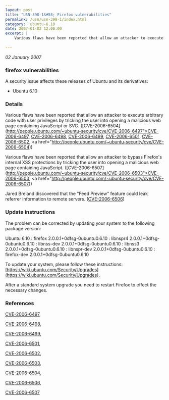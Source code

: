 ```yaml
---
layout: post
title: "USN-398-1&#58; Firefox vulnerabilities"
permalink: /usn/usn-398-1/index.html
category:  ubuntu-6.10
date: 2007-01-02 12:00:00
excerpt: |
    Various flaws have been reported that allow an attacker to execute arbitrary code with user privileges by tricking the user into opening a malicious web page containing JavaScript or SVG.  ([CVE-2006-6504](http://people.ubuntu.com/~ubuntu-security/cve/CVE-2006-6497">CVE-2006-6497</a>,  <a href="http://people.ubuntu.com/~ubuntu-security/cve/CVE-2006-6498">CVE-2006-6498</a>, <a href="http://people.ubuntu.com/~ubuntu-security/cve/CVE-2006-6499">CVE-2006-6499</a>, <a href="http://people.ubuntu.com/~ubuntu-security/cve/CVE-2006-6501">CVE-2006-6501</a>, <a href="http://people.ubuntu.com/~ubuntu-security/cve/CVE-2006-6502">CVE-2006-6502</a>,  <a href="http://people.ubuntu.com/~ubuntu-security/cve/CVE-2006-6504))
    
--- 
```

 
 

*02 January 2007*

### firefox vulnerabilities

A security issue affects these releases of Ubuntu and its derivatives:

* Ubuntu 6.10

### Details

Various flaws have been reported that allow an attacker to execute arbitrary code with user privileges by tricking the user into opening a malicious web page containing JavaScript or SVG. ([CVE-2006-6504](http://people.ubuntu.com/~ubuntu-security/cve/CVE-2006-6497">CVE-2006-6497</a>, <a href="http://people.ubuntu.com/~ubuntu-security/cve/CVE-2006-6498">CVE-2006-6498</a>, <a href="http://people.ubuntu.com/~ubuntu-security/cve/CVE-2006-6499">CVE-2006-6499</a>, <a href="http://people.ubuntu.com/~ubuntu-security/cve/CVE-2006-6501">CVE-2006-6501</a>, <a href="http://people.ubuntu.com/~ubuntu-security/cve/CVE-2006-6502">CVE-2006-6502</a>, <a href="http://people.ubuntu.com/~ubuntu-security/cve/CVE-2006-6504))

Various flaws have been reported that allow an attacker to bypass Firefox&#39;s internal XSS protections by tricking the user into opening a malicious web page containing JavaScript. ([CVE-2006-6507](http://people.ubuntu.com/~ubuntu-security/cve/CVE-2006-6503">CVE-2006-6503</a>, <a href="http://people.ubuntu.com/~ubuntu-security/cve/CVE-2006-6507))

Jared Breland discovered that the &quot;Feed Preview&quot; feature could leak referrer information to remote servers. ([CVE-2006-6506](http://people.ubuntu.com/~ubuntu-security/cve/CVE-2006-6506))

### Update instructions

The problem can be corrected by updating your system to the following package version:

Ubuntu 6.10
 : firefox <span>2.0.0.1+0dfsg-0ubuntu0.6.10</span>
 : libnspr4 <span>2.0.0.1+0dfsg-0ubuntu0.6.10</span>
 : libnss-dev <span>2.0.0.1+0dfsg-0ubuntu0.6.10</span>
 : libnss3 <span>2.0.0.1+0dfsg-0ubuntu0.6.10</span>
 : libnspr-dev <span>2.0.0.1+0dfsg-0ubuntu0.6.10</span>
 : firefox-dev <span>2.0.0.1+0dfsg-0ubuntu0.6.10</span>

To update your system, please follow these instructions: [https://wiki.ubuntu.com/Security/Upgrades](https://wiki.ubuntu.com/Security/Upgrades).

After a standard system upgrade you need to restart Firefox to effect the necessary changes.

### References

 
 [CVE-2006-6497](http://people.ubuntu.com/~ubuntu-security/cve/CVE-2006-6497), 

 [CVE-2006-6498](http://people.ubuntu.com/~ubuntu-security/cve/CVE-2006-6498), 

 [CVE-2006-6499](http://people.ubuntu.com/~ubuntu-security/cve/CVE-2006-6499), 

 [CVE-2006-6501](http://people.ubuntu.com/~ubuntu-security/cve/CVE-2006-6501), 

 [CVE-2006-6502](http://people.ubuntu.com/~ubuntu-security/cve/CVE-2006-6502), 

 [CVE-2006-6503](http://people.ubuntu.com/~ubuntu-security/cve/CVE-2006-6503), 

 [CVE-2006-6504](http://people.ubuntu.com/~ubuntu-security/cve/CVE-2006-6504), 

 [CVE-2006-6506](http://people.ubuntu.com/~ubuntu-security/cve/CVE-2006-6506), 

 [CVE-2006-6507](http://people.ubuntu.com/~ubuntu-security/cve/CVE-2006-6507)
 

